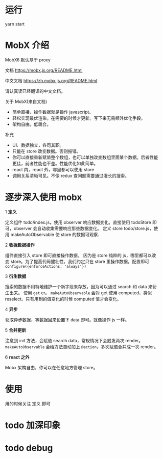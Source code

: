 # 运行

yarn start

# MobX 介绍

MobX6 默认基于 proxy

文档 https://mobx.js.org/README.html

中文文档 https://zh.mobx.js.org/README.html

请认真读已经翻译的中文文档。

关于 MobX(来自文档)

- 简单直接，操作数据就是操作 javascript。
- 轻松实现最优渲染。在需要的时候才更新。写下来无需额外优化手段。
- 架构自由。低耦合。

补充

- UI、数据独立，各司其职。
- 只能在 store 改变数据。否则报错。
- 你可以直接重新赋值整个数组，也可以单独改变数组里面某个数据。后者性能更佳，前者性能也不差。性能优化如此简单。
- react 内，react 外，哪里都可以使用 store
- 调用关系清晰可见。不像 redux 查问题需要通过漫长的搜索。

# 逐步深入使用 mobx

1 **定义**

定义组件 todo/index.js，使用 observer 响应数据变化，直接使用 todoStore 即可，observer 会自动收集需要响应那些数据变化。
定义 store todo/store.js，使用 makeAutoObservable 使 store 的数据可观察.

2 **收拢数据操作**

组件直接引入 store 即可直接操作数据。
因为是 store 纯粹的 js，哪里都可以改变 store。为了提高代码健壮性，我们约定只在 store 里操作数据。配置即可 `configure({enforceActions: 'always'})`

3 **衍生数据**

搜索的数据不用特地维护一个新字段来存放，因为可以通过 search 和 data 来衍生出来。 使用 `get` er。
`makeAutoObservable` 会对 get 使用 computed，类似 reselect。只有用到的值变化的时候 computed 值才会变化。

4 **异步**

获取异步数据，等数据回来设置下 data 即可。就像操作 js 一样。

5 **合并更新**

注意到 init 方法，会赋值 search data，常规情况下会触发两次 render。
`makeAutoObservable` 会给方法自动加上 `@action`，多次赋值合并成一次 render。

6 **react 之外**

Mobx 架构自由，你可以在任意地方管理 store。


# 使用

用的时候关注 定义 即可

# todo 加深印象

# todo debug
